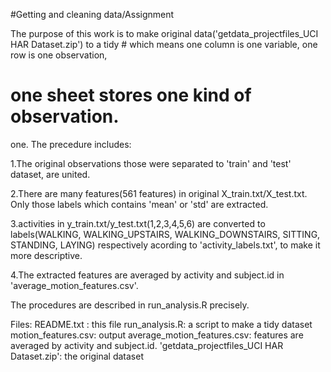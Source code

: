 #Getting and cleaning data/Assignment

The purpose of this work is to make original data('getdata_projectfiles_UCI HAR Dataset.zip')
to a tidy # which means one column is one variable, one  row is one observation, 
# one sheet stores one kind of observation.
one.
  The precedure includes: 

1.The original observations those were separated to 'train' and 'test' dataset, are united.

2.There are many features(561 features) in original X_train.txt/X_test.txt. Only those labels which contains 'mean' or 'std' are extracted.

3.activities in y_train.txt/y_test.txt(1,2,3,4,5,6) are converted to labels(WALKING, WALKING_UPSTAIRS, WALKING_DOWNSTAIRS, SITTING, STANDING, LAYING) respectively acording to 'activity_labels.txt', to make it more descriptive.

4.The extracted features are averaged by activity and subject.id in 'average_motion_features.csv'.

The procedures are described in run_analysis.R precisely.

Files:
  README.txt : this file
  run_analysis.R: a script to make a tidy dataset
  motion_features.csv: output
  average_motion_features.csv: features are averaged by activity and subject.id.
  'getdata_projectfiles_UCI HAR Dataset.zip': the original dataset
